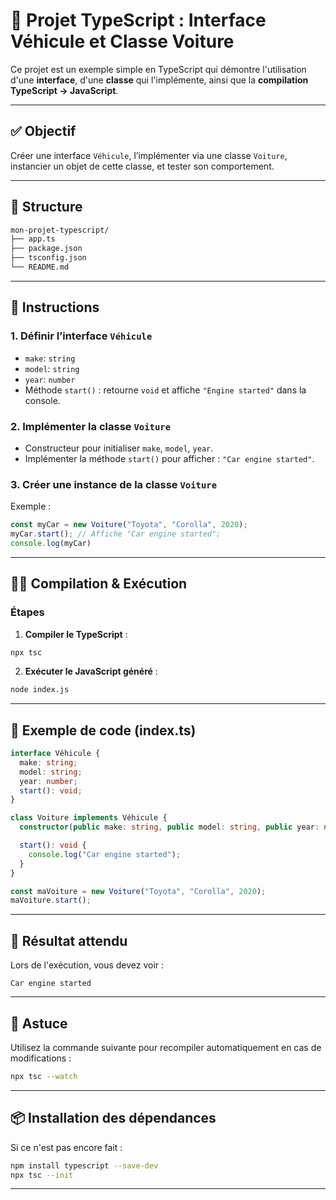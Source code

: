 
# 🚗 Projet TypeScript : Interface Véhicule et Classe Voiture

Ce projet est un exemple simple en TypeScript qui démontre l'utilisation d'une **interface**, d'une **classe** qui l'implémente, ainsi que la **compilation TypeScript → JavaScript**.

---

## ✅ Objectif

Créer une interface `Véhicule`, l’implémenter via une classe `Voiture`, instancier un objet de cette classe, et tester son comportement.

---

## 📁 Structure

```bash
mon-projet-typescript/
├── app.ts
├── package.json
├── tsconfig.json
└── README.md
```

---

## 🧾 Instructions

### 1. Définir l’interface `Véhicule`

- `make`: `string`
- `model`: `string`
- `year`: `number`
- Méthode `start()` : retourne `void` et affiche `"Engine started"` dans la console.

### 2. Implémenter la classe `Voiture`

- Constructeur pour initialiser `make`, `model`, `year`.
- Implémenter la méthode `start()` pour afficher : `"Car engine started"`.

### 3. Créer une instance de la classe `Voiture`

Exemple :

```ts
const myCar = new Voiture("Toyota", "Corolla", 2020);
myCar.start(); // Affiche "Car engine started";
console.log(myCar)
```

---

## 🧑‍💻 Compilation & Exécution

### Étapes

1. **Compiler le TypeScript** :

```bash
npx tsc
```

2. **Exécuter le JavaScript généré** :

```bash
node index.js
```

---

## 📌 Exemple de code (index.ts)

```ts
interface Véhicule {
  make: string;
  model: string;
  year: number;
  start(): void;
}

class Voiture implements Véhicule {
  constructor(public make: string, public model: string, public year: number) {}

  start(): void {
    console.log("Car engine started");
  }
}

const maVoiture = new Voiture("Toyota", "Corolla", 2020);
maVoiture.start();
```

---

## 🚀 Résultat attendu

Lors de l'exécution, vous devez voir :

```
Car engine started
```

---

## 🧹 Astuce

Utilisez la commande suivante pour recompiler automatiquement en cas de modifications :

```bash
npx tsc --watch
```

---

## 📦 Installation des dépendances

Si ce n'est pas encore fait :

```bash
npm install typescript --save-dev
npx tsc --init
```

---
